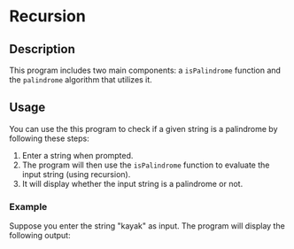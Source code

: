 # Recursion

## Description
This program includes two main components: a `isPalindrome` function and the `palindrome` algorithm that utilizes it.

## Usage
You can use the this program to check if a given string is a palindrome by following these steps:

1. Enter a string when prompted.
2. The program will then use the `isPalindrome` function to evaluate the input string (using recursion).
3. It will display whether the input string is a palindrome or not.

### Example
Suppose you enter the string "kayak" as input. The program will display the following output:
